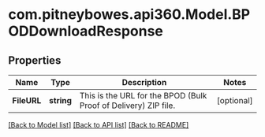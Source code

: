 # com.pitneybowes.api360.Model.BPODDownloadResponse

## Properties

Name | Type | Description | Notes
------------ | ------------- | ------------- | -------------
**FileURL** | **string** | This is the URL for the BPOD (Bulk Proof of Delivery) ZIP file. | [optional] 

[[Back to Model list]](../../README.md#documentation-for-models) [[Back to API list]](../../README.md#documentation-for-api-endpoints) [[Back to README]](../../README.md)

